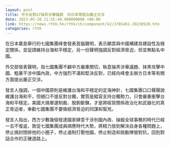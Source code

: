 ```yaml
---
layout: post
title: 中方反對G7操弄涉華議題　向日本等提出嚴正交涉
date: 2023-05-20 21:55:49.000000000 +08:00
link: https://news.rthk.hk/rthk/ch/component/k2/1701461-20230520.htm
categories: rthk
---
```


在日本廣島舉行的七國集團峰會發表首腦聲明，表示願意與中國構建具建設性及穩定關係，並促請維持台海和平穩定，另一份聲明強調反對經濟脅迫，但並無點名中國。

外交部發表聲明，指七國集團不顧中方嚴重關切，執意操弄涉華議題、抹黑攻擊中國、粗暴干涉中國內政，中方強烈不滿和堅決反對，已經向峰會主辦方日本等有關方面提出嚴正交涉。

發言人強調，一個中國原則是維護台海和平穩定的定海神針，七國集團口口聲聲說維護台海和平，但絕口不提反對台獨，實質是縱容支持台獨勢力，只會嚴重衝擊台海和平穩定。美國大搞單邊制裁、脫鉤斷鍊，才是將經貿關係政治化和武器化的真正脅迫者，奉勸七國集團不要做經濟脅迫的同謀和幫兇。

發言人指出，西方少數幾個發達國家肆意干涉別國內政、操縱全球事務的時代已經一去不復返，敦促七國集團成員順應時代大勢，將精力放到解決自身各種問題上，停止搞封閉排他的小圈子，停止遏制打壓他國，停止制造和挑動陣營對抗，回到對話合作的正確道路上。
